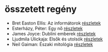 # összetett regény

- Bret Easton Ellis: Az informátorok [részletek](_details/Bret%20Easton%20Ellis.md#id_1447)
- Esterházy, Péter: Egy nő [részletek](_details/Esterh%C3%A1zy%2C%20P%C3%A9ter.md#id_1019)
- James Joyce: Dublini emberek [részletek](_details/James%20Joyce.md#id_455)
- Ljudmila Ulickaja: Elsők és utolsók [részletek](_details/Ljudmila%20Ulickaja.md#id_1287)
- Neil Gaiman: Északi mitológia [részletek](_details/Neil%20Gaiman.md#id_1435)